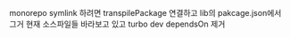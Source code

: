 monorepo symlink 하려면
transpilePackage 연결하고 lib의 pakcage.json에서 그거 현재 소스파일들 바라보고 있고
turbo dev dependsOn 제거
